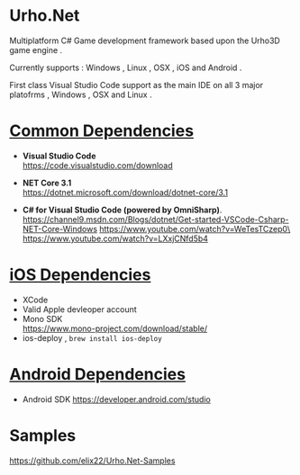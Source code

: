 # Urho.Net
Multiplatform C# Game development framework based upon the Urho3D game engine .

Currently supports :  Windows , Linux , OSX , iOS and Android . 

First class Visual Studio Code support as the main IDE on all 3 major platofrms , Windows , OSX and Linux .

# <u> Common Dependencies </u>
- **Visual Studio Code** \
  https://code.visualstudio.com/download

- **NET Core 3.1**  \
  https://dotnet.microsoft.com/download/dotnet-core/3.1

- **C# for Visual Studio Code (powered by OmniSharp)**.\
  https://channel9.msdn.com/Blogs/dotnet/Get-started-VSCode-Csharp-NET-Core-Windows
  https://www.youtube.com/watch?v=WeTesTCzep0\
  https://www.youtube.com/watch?v=LXxjCNfd5b4

# <u> iOS Dependencies </u>
- XCode
- Valid Apple devleoper account
- Mono SDK \
  https://www.mono-project.com/download/stable/
- ios-deploy , `brew install ios-deploy`

# <u> Android Dependencies </u>
- Android SDK https://developer.android.com/studio

# Samples 
https://github.com/elix22/Urho.Net-Samples
